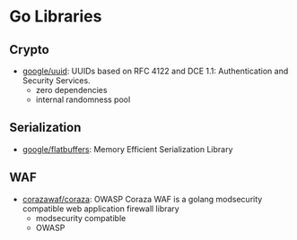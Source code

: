 # Go Libraries

## Crypto

- [google/uuid](https://github.com/google/uuid): UUIDs based on RFC 4122 and DCE
  1.1: Authentication and Security Services.
  - zero dependencies
  - internal randomness pool

## Serialization

- [google/flatbuffers](https://github.com/google/flatbuffers): Memory Efficient
  Serialization Library

## WAF

- [corazawaf/coraza](https://github.com/corazawaf/coraza): OWASP Coraza WAF is a
  golang modsecurity compatible web application firewall library
  - modsecurity compatible
  - OWASP
